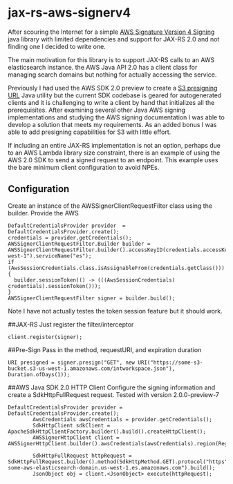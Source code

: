 # jax-rs-aws-signerv4
After scouring the Internet for a simple [AWS Signature Version 4 Signing](https://docs.aws.amazon.com/general/latest/gr/signature-version-4.html) java library with limited dependencies and support for JAX-RS 2.0 and not finding one I decided to write one. 

The main motivation for this library is to support JAX-RS calls to an AWS elasticsearch instance. the AWS Java API 2.0 has a client class for managing search domains but nothing for actually accessing the service.

Previously I had used the AWS SDK 2.0 preview to create a [S3 presigning URL](https://gist.github.com/aaronanderson/f9e2806cc5e2c18fab4d7e60c589d160) Java utility but the current SDK codebase is geared for autogenerated clients and it is challenging to write a client by hand that initializes all the prerequisites. After examining several other Java AWS signing implementations and studying the AWS signing documentation I was able to develop a solution that meets my requirements. As an added bonus I was able to add presigning capabilities for S3 with little effort. 

If including an entire JAX-RS implementation is not an option, perhaps due to an AWS Lambda library size constraint, there is an example of using the AWS 2.0 SDK to send a signed request to an endpoint. This example uses the bare minimum client configuration to avoid NPEs. 

## Configuration
Create an instance of the AWSSignerClientRequestFilter class using the builder. Provide the AWS 
```
DefaultCredentialsProvider provider  = DefaultCredentialsProvider.create();
credentials = provider.getCredentials();
AWSSignerClientRequestFilter.Builder builder = AWSSignerClientRequestFilter.builder().accessKeyID(credentials.accessKeyId()).secretAccessKey(credentials.secretAccessKey()).regionName("us-west-1").serviceName("es");
if (AwsSessionCredentials.class.isAssignableFrom(credentials.getClass())) {
  builder.sessionToken(() -> (((AwsSessionCredentials) credentials).sessionToken()));
}
AWSSignerClientRequestFilter signer = builder.build();
```
Note I have not actually testes the token session feature but it should work.

##JAX-RS
Just register the filter/interceptor
```
client.register(signer);
```

##Pre-Sign
Pass in the method, requestURI, and expiration duration
```
URI presigned = signer.presign("GET", new URI("https://some-s3-bucket.s3-us-west-1.amazonaws.com/intworkspace.json"), Duration.ofDays(1));
```

##AWS Java SDK 2.0 HTTP Client
Configure the signing information and create a SdkHttpFullRequest request. Tested with version 2.0.0-preview-7
```
DefaultCredentialsProvider provider = DefaultCredentialsProvider.create();
		AwsCredentials awsCredentials = provider.getCredentials();
		SdkHttpClient sdkClient = ApacheSdkHttpClientFactory.builder().build().createHttpClient();
		AWSSignerHttpClient client = AWSSignerHttpClient.builder().awsCredentials(awsCredentials).region(Region.US_WEST_1).serviceName("es").sdkClient(sdkClient).build();

		SdkHttpFullRequest httpRequest = SdkHttpFullRequest.builder().method(SdkHttpMethod.GET).protocol("https").host("search-some-aws-elasticsearch-domain.us-west-1.es.amazonaws.com").build();
		JsonObject obj = client.<JsonObject> execute(httpRequest);
```
